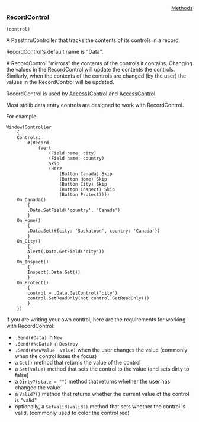 <div style="float:right"><span class="toplinks"><a href="/suneidoc/User Interfaces/Reference/RecordControl/Methods">Methods</a></span></div>

### RecordControl

``` suneido
(control)
```

A PassthruController that tracks the contents of its controls in a record.

RecordControl's default name is "Data".

A RecordControl "mirrors" the contents of the controls it contains. Changing the values in the RecordControl will update the contents the controls. Similarly, when the contents of the controls are changed (by the user) the values in the RecordControl will be updated.

RecordControl is used by [Access1Control](<Access1Control.md>) and [AccessControl](<AccessControl.md>).

Most stdlib data entry controls are designed to work with RecordControl.

For example:

``` suneido
Window(Controller
    {
    Controls: 
        #(Record
            (Vert
                (Field name: city)
                (Field name: country)
                Skip
                (Horz
                    (Button Canada) Skip
                    (Button Home) Skip
                    (Button City) Skip
                    (Button Inspect) Skip
                    (Button Protect))))
    On_Canada()
        {
        .Data.SetField('country', 'Canada')
        }
    On_Home()
        {
        .Data.Set(#{city: 'Saskatoon', country: 'Canada'})
        }
    On_City()
        {
        Alert(.Data.GetField('city'))
        }
    On_Inspect()
        {
        Inspect(.Data.Get())
        }
    On_Protect()
        {
        control = .Data.GetControl('city')
        control.SetReadOnly(not control.GetReadOnly())
        }
    })
```

If you are writing your own control, here are the requirements for working with RecordControl:

-	`.Send(#Data)` in `New`
-	`.Send(#NoData)` in `Destroy`
-	`.Send(#NewValue, value)` when the user changes the value (commonly when the control loses the focus)
-	a `Get()` method that returns the value of the control
-	a `Set(value)` method that sets the control to the value (and sets dirty to false)
-	a `Dirty?(state = "")` method that returns whether the user has changed the value
-	a `Valid?()` method that returns whether the current value of the control is "valid"
-	optionally, a `SetValid(valid?)` method that sets whether the control is valid, (commonly used to color the control red)